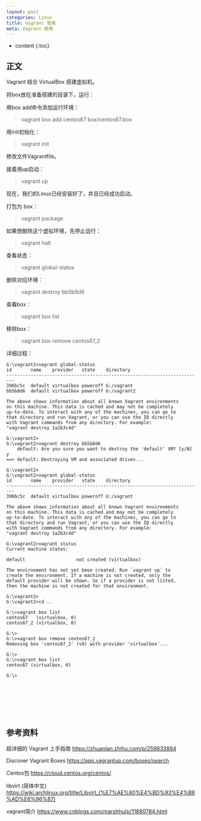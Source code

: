 ```yaml
---
layout: post
categories: Linux
title: Vagrant 使用
meta: Vagrant 使用
---
```

* content
{:toc}

## 正文

Vagrant 结合 VirtualBox 搭建虚拟机。

将box放在准备搭建的目录下，运行：

用box add命令添加运行环境：
> vagrant box add centos67 box/centos67.box

用init初始化：
> vagrant init

修改文件Vagrantfile。

接着用up启动：
> vagrant up

现在，我们的Linux已经安装好了，并且已经成功启动。

打包为 box：
> vagrant package

如果想删除这个虚拟环境，先停止运行：
> vagrant halt

查看状态：
> vagrant global-status

删除对应环境：
> vagrant destroy bb5b8d6

查看box：
> vagrant box list

移除box：
> vagrant box remove centos67_2

详细过程：
```
G:\vagrant2>vagrant global-status
id       name    provider   state    directory
-------------------------------------------------------------------------
396bc5c  default virtualbox poweroff G:/vagrant
bb5b8d6  default virtualbox poweroff G:/vagrant2

The above shows information about all known Vagrant environments
on this machine. This data is cached and may not be completely
up-to-date. To interact with any of the machines, you can go to
that directory and run Vagrant, or you can use the ID directly
with Vagrant commands from any directory. For example:
"vagrant destroy 1a2b3c4d"

G:\vagrant2>
G:\vagrant2>vagrant destroy bb5b8d6
    default: Are you sure you want to destroy the 'default' VM? [y/N] y
==> default: Destroying VM and associated drives...

G:\vagrant2>
G:\vagrant2>vagrant global-status
id       name    provider   state    directory
-------------------------------------------------------------------------
396bc5c  default virtualbox poweroff G:/vagrant

The above shows information about all known Vagrant environments
on this machine. This data is cached and may not be completely
up-to-date. To interact with any of the machines, you can go to
that directory and run Vagrant, or you can use the ID directly
with Vagrant commands from any directory. For example:
"vagrant destroy 1a2b3c4d"

G:\vagrant2>vagrant status
Current machine states:

default                   not created (virtualbox)

The environment has not yet been created. Run `vagrant up` to
create the environment. If a machine is not created, only the
default provider will be shown. So if a provider is not listed,
then the machine is not created for that environment.

G:\vagrant2>
G:\vagrant2>cd ..

G:\>vagrant box list
centos67   (virtualbox, 0)
centos67_2 (virtualbox, 0)

G:\>
G:\>vagrant box remove centos67_2
Removing box 'centos67_2' (v0) with provider 'virtualbox'...

G:\>
G:\>vagrant box list
centos67 (virtualbox, 0)

G:\>
```


<br/><br/><br/><br/><br/>
## 参考资料

超详细的 Vagrant 上手指南 <https://zhuanlan.zhihu.com/p/259833884>

Discover Vagrant Boxes <https://app.vagrantup.com/boxes/search>

Centos包 <https://cloud.centos.org/centos/>

libvirt (简体中文) <https://wiki.archlinux.org/title/Libvirt_(%E7%AE%80%E4%BD%93%E4%B8%AD%E6%96%87)>

vagrant简介 <https://www.cnblogs.com/marshhu/p/11880784.html>


